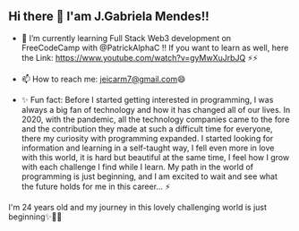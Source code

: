 ## Hi there 👋 I'am J.Gabriela Mendes!!

- 🌱 I’m currently learning Full Stack Web3 development on FreeCodeCamp with @PatrickAlphaC !! If you want to learn as well, here the Link: https://www.youtube.com/watch?v=gyMwXuJrbJQ ⚡⚡

- 📫 How to reach me: jeicarm7@gmail.com😄

- ✨ Fun fact: Before I started getting interested in programming, I was always a big fan of technology and how it has changed all of our lives. In 2020, with the pandemic, all the technology companies came to the fore and the contribution they made at such a difficult time for everyone, there my curiosity with programming expanded. I started looking for information and learning in a self-taught way, I fell even more in love with this world, it is hard but beautiful at the same time, I feel how I grow with each challenge I find while I learn. My path in the world of programming is just beginning, and I am excited to wait and see what the future holds for me in this career... ⚡


I'm 24 years old and my journey in this lovely challenging world is just beginning✨🤟🏽

<!--
**gab0071/gab0071** is a ✨ _special_ ✨ repository because its `README.md` (this file) appears on your GitHub profile.

Here are some ideas to get you started:

- 🔭 I’m currently working on ...
- 🌱 I’m currently learning ...
- 👯 I’m looking to collaborate on ...
- 🤔 I’m looking for help with ...
- 💬 Ask me about ...
- 📫 How to reach me: ...
- 😄 Pronouns: ...
- ⚡ Fun fact: ...
-->
